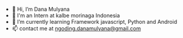 - 👋 Hi, I’m Dana Mulyana
- 👀 I'm an Intern at kalbe morinaga Indonesia
- 🌱 I’m currently learning Framework javascript, Python and Android
- 📫 contact me at ngoding.danamulyana@gmail.com 
